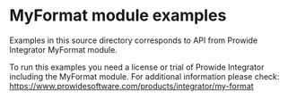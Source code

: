 MyFormat module examples
========================

Examples in this source directory corresponds to API from Prowide Integrator MyFormat module.

To run this examples you need a license or trial of Prowide Integrator including the MyFormat module. For additional
information please check: https://www.prowidesoftware.com/products/integrator/my-format

